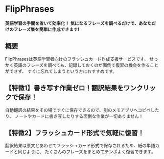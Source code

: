 # FlipPhrases

**英語学習の手間を省いて効率化！**
**気になるフレーズを調べるだけで、あなただけのフレーズ集を簡単に作成できます!**

## 概要
FlipPhrasesは英語学習者向けのフラッシュカード作成支援サービスです。
せっかく英語のフレーズを調べても、記録しておくのが面倒で復習の機会を作ることができず、
すぐに忘れてしまうという方におすすめです。

## 【特徴1】書き写す作業ゼロ！翻訳結果をワンクリックで保存！
自動翻訳の結果をその場ですぐに保存できるので、別のメモアプリへコピペしたり、
ノートやカードに書き写したりする面倒な作業が一切ありません！

## 【特徴2】フラッシュカード形式で気軽に復習！
翻訳結果は原文とあわせてフラッシュカード形式で保存されるため、紙の単語カードと同じように、
たくさんのフレーズをまとめてテンポよく復習できます。
